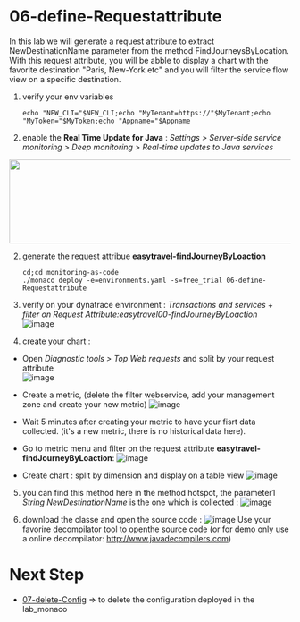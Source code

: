 # 06-define-Requestattribute  

In this lab we will generate a request attribute to extract NewDestinationName parameter from the method  FindJourneysByLocation.  
With this request attribute, you will be abble to display a chart with the favorite destination "Paris, New-York etc" 
and you will filter the service flow view on a specific destination. 
       
1) verify your env variables

       echo "NEW_CLI="$NEW_CLI;echo "MyTenant=https://"$MyTenant;echo "MyToken="$MyToken;echo "Appname="$Appname

2) enable the **Real Time Update for Java** : _Settings > Server-side service monitoring > Deep monitoring  > Real-time updates to Java services_   
 <img src="https://user-images.githubusercontent.com/40337213/116608882-fdb73280-a933-11eb-8c36-e2415ff6293d.png" width="700" height="150">

2) generate the request attribue **easytravel-findJourneyByLoaction**  

       cd;cd monitoring-as-code
       ./monaco deploy -e=environments.yaml -s=free_trial 06-define-Requestattribute
 
3) verify on your dynatrace environment : _Transactions and services + filter on Request Attribute:easytravel00-findJourneyByLoaction_    
![image](https://user-images.githubusercontent.com/40337213/115960474-f1853c80-a511-11eb-8f17-9fd7a03f4712.png)

4) create your chart :
- Open _Diagnostic tools > Top Web requests_ and split by your request attribute   
![image](https://user-images.githubusercontent.com/40337213/115960286-cb12d180-a510-11eb-9c8c-fedc059dc8e9.png)

- Create a metric, (delete the filter webservice, add your management zone and create your new metric) 
![image](https://user-images.githubusercontent.com/40337213/115960254-9d2d8d00-a510-11eb-9eb0-0730c493f500.png)

- Wait 5 minutes after creating your metric to have your fisrt data collected. (it's a new metric, there is no historical data here).  
- Go to metric menu and filter on the request attribute **easytravel-findJourneyByLoaction**: 
![image](https://user-images.githubusercontent.com/40337213/115960736-6016ca00-a513-11eb-80e3-89c52282a245.png)

- Create chart : split by dimension and display on a table view
![image](https://user-images.githubusercontent.com/40337213/115960767-89375a80-a513-11eb-94ab-aad1748df587.png)

5) you can find this method here in the method hotspot, the parameter1 *String NewDestinationName* is the one which is collected :
![image](https://user-images.githubusercontent.com/40337213/115960649-f4346180-a512-11eb-9929-e19a84242b1f.png)

6) download the classe and open the source code  :
![image](https://user-images.githubusercontent.com/40337213/115960550-5d67a500-a512-11eb-90fc-940e200c5107.png)
Use your favorire decompilator tool to openthe source code (or for demo only use a online decompilator: http://www.javadecompilers.com)

# Next Step 
- [07-delete-Config](https://github.com/JLLormeau/monitoring-as-code/tree/main/07-delete-Config) => to delete the configuration deployed in the lab_monaco   
